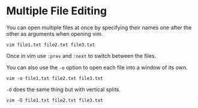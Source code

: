 # Multiple File Editing

You can open multiple files at once by specifying their names one after the other as arguments when opening vim.

```
vim file1.txt file2.txt file3.txt
```

Once in vim use `:prev` and `:next` to switch between the files. 

You can also use the `-o` option to open each file into a window of its own.

```
vim -o file1.txt file2.txt file3.txt
```

`-O` does the same thing but with vertical splits.

```
vim -O file1.txt file2.txt file3.txt
```

